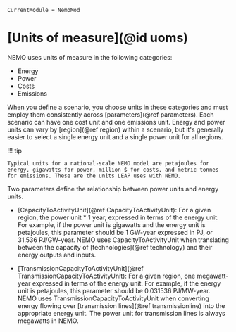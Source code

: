 ```@meta
CurrentModule = NemoMod
```
# [Units of measure](@id uoms)

NEMO uses units of measure in the following categories:

  * Energy
  * Power
  * Costs
  * Emissions

When you define a scenario, you choose units in these categories and must employ them consistently across [parameters](@ref parameters). Each scenario can have one cost unit and one emissions unit. Energy and power units can vary by [region](@ref region) within a scenario, but it's generally easier to select a single energy unit and a single power unit for all regions.

!!! tip

    Typical units for a national-scale NEMO model are petajoules for energy, gigawatts for power, million $ for costs, and metric tonnes for emissions. These are the units LEAP uses with NEMO.

Two parameters define the relationship between power units and energy units.

  * [CapacityToActivityUnit](@ref CapacityToActivityUnit): For a given region, the power unit * 1 year, expressed in terms of the energy unit. For example, if the power unit is gigawatts and the energy unit is petajoules, this parameter should be 1 GW-year expressed in PJ, or 31.536 PJ/GW-year. NEMO uses CapacityToActivityUnit when translating between the capacity of [technologies](@ref technology) and their energy outputs and inputs.

  * [TransmissionCapacityToActivityUnit](@ref TransmissionCapacityToActivityUnit): For a given region, one megawatt-year expressed in terms of the energy unit. For example, if the energy unit is petajoules, this parameter should be 0.031536 PJ/MW-year. NEMO uses TransmissionCapacityToActivityUnit when converting energy flowing over [transmission lines](@ref transmissionline) into the appropriate energy unit. The power unit for transmission lines is always megawatts in NEMO.
